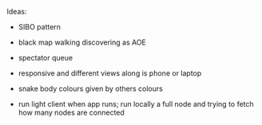 Ideas:
- SIBO pattern
- black map walking discovering as AOE
- spectator queue
- responsive and different views along is phone or laptop
- snake body colours given by others colours

- run light client when app runs; run locally a full node and trying to fetch how many nodes are connected